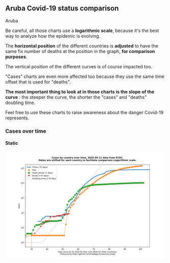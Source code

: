## Aruba Covid-19 status comparison 

Aruba



Be careful, all those charts use a **logarithmic scale**, because it's the best way to analyze how the epidemic is evolving.
 
The **horizontal position** of the different countries is **adjusted** to have the same fix number of deaths at the position in the graph, **for comparison purposes**.

The vertical position of the different curves is of course impacted too.

"Cases" charts are even more affected too because they use the same time offset that is used for "deaths".

**The most important thing to look at in those charts is the slope of the curve** : the steeper the curve, the shorter the "cases" and "deaths" doubling time.

Feel free to use these charts to raise awareness about the danger Covid-19 represents. 


 
### Cases over time
 
#### Static
![Aruba covid-19 cases static chart](https://raw.githubusercontent.com/madlag/coronavirus_study/master/notebooks/graphs/2020-04-11/countries/Aruba/2020-04-11_Aruba_cases.png "Aruba covid-19 cases static chart")   

